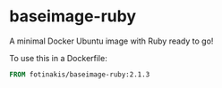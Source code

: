 baseimage-ruby
==============

A minimal Docker Ubuntu image with Ruby ready to go!

To use this in a Dockerfile:

```Dockerfile
FROM fotinakis/baseimage-ruby:2.1.3
```
